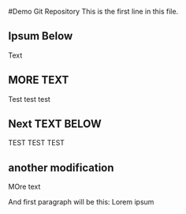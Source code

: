 #Demo Git Repository
This is the first line in this file.

## Ipsum Below


Text


## MORE TEXT


Test test test


## Next TEXT BELOW


TEST TEST TEST


## another modification

MOre text

And first paragraph will be this:
Lorem ipsum
